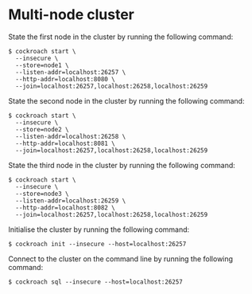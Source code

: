 # Multi-node cluster

State the first node in the cluster by running the following command:
```
$ cockroach start \
  --insecure \
  --store=node1 \
  --listen-addr=localhost:26257 \
  --http-addr=localhost:8080 \
  --join=localhost:26257,localhost:26258,localhost:26259
```

State the second node in the cluster by running the following command:
```
$ cockroach start \
  --insecure \
  --store=node2 \
  --listen-addr=localhost:26258 \
  --http-addr=localhost:8081 \
  --join=localhost:26257,localhost:26258,localhost:26259
```

State the third node in the cluster by running the following command:
```
$ cockroach start \
  --insecure \
  --store=node3 \
  --listen-addr=localhost:26259 \
  --http-addr=localhost:8082 \
  --join=localhost:26257,localhost:26258,localhost:26259
```

Initialise the cluster by running the following command:
```
$ cockroach init --insecure --host=localhost:26257
```

Connect to the cluster on the command line by running the following command:
```
$ cockroach sql --insecure --host=localhost:26257
```